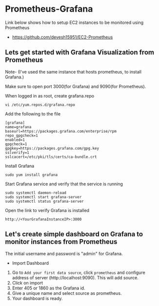 # Prometheus-Grafana

Link below shows how to setup EC2 instances to be monitored using Prometheus

* https://github.com/devesh15951/EC2-Prometheus

## Lets get started with Grafana Visualization from Prometheus

Note- (I've used the same instance that hosts prometheus, to install Grafana.)

Make sure to open port 3000(for Grafana) and 9090(for Prometheus).

When logged in as root, create grafana.repo
```
vi /etc/yum.repos.d/grafana.repo
````
Add the following to the file
```
[grafana]
name=grafana
baseurl=https://packages.grafana.com/enterprise/rpm
repo_gpgcheck=1
enabled=1
gpgcheck=1
gpgkey=https://packages.grafana.com/gpg.key
sslverify=1
sslcacert=/etc/pki/tls/certs/ca-bundle.crt
````

Install Grafana
```
sudo yum install grafana
````

Start Grafana service and verify that the service is running
```
sudo systemctl daemon-reload
sudo systemctl start grafana-server
sudo systemctl status grafana-server
````

Open the link to verify Grafana is installed
```
http://<YourGrafanaInstanceIP>:3000
````

## Let's create simple dashboard on Grafana to monitor instances from Prometheus

The initial username and password is "admin" for Grafana.

* Import Dashboard
1. Go to `Add your first data source`, click `prometheus` and configure address of server (http://localhost:9090). This will add source.
2. Click on import
3. Enter 405 or 1860 as the Grafana id.
4. Give a unique name and select source as prometheus.
5. Your dashboard is ready.
